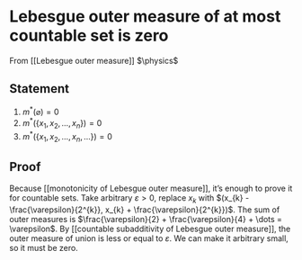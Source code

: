 # Lebesgue outer measure of at most countable set is zero
From [[Lebesgue outer measure]]
$\physics$
## Statement
1. $m^{*}(\varnothing) = 0$
2. $m^{*}(\{ x_{1}, x_{2}, \dots, x_{n} \}) = 0$
3. $m^{*}(\{ x_{1}, x_{2}, \dots, x_{n}, \dots \}) = 0$

## Proof
Because [[monotonicity of Lebesgue outer measure]], it’s enough to prove it for countable sets. Take arbitrary $\varepsilon > 0$, replace $x_{k}$ with $(x_{k} - \frac{\varepsilon}{2^{k}}, x_{k} + \frac{\varepsilon}{2^{k}})$. The sum of outer measures is $\frac{\varepsilon}{2} + \frac{\varepsilon}{4} + \dots = \varepsilon$. By [[countable subadditivity of Lebesgue outer measure]], the outer measure of union is less or equal to $\varepsilon$. We can make it arbitrary small, so it must be zero.